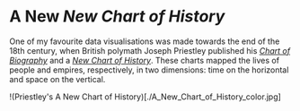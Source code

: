 # A New *New Chart of History*

One of my favourite data visualisations was made towards the end of the 18th century, when British polymath Joseph Priestley published his *[Chart of Biography](https://en.wikipedia.org/wiki/A_Chart_of_Biography)* and a *[New Chart of History](https://en.wikipedia.org/wiki/A_New_Chart_of_History)*. These charts mapped the lives of people and empires, respectively, in two dimensions: time on the horizontal and space on the vertical.

!(Priestley's A New Chart of History)[./A_New_Chart_of_History_color.jpg]